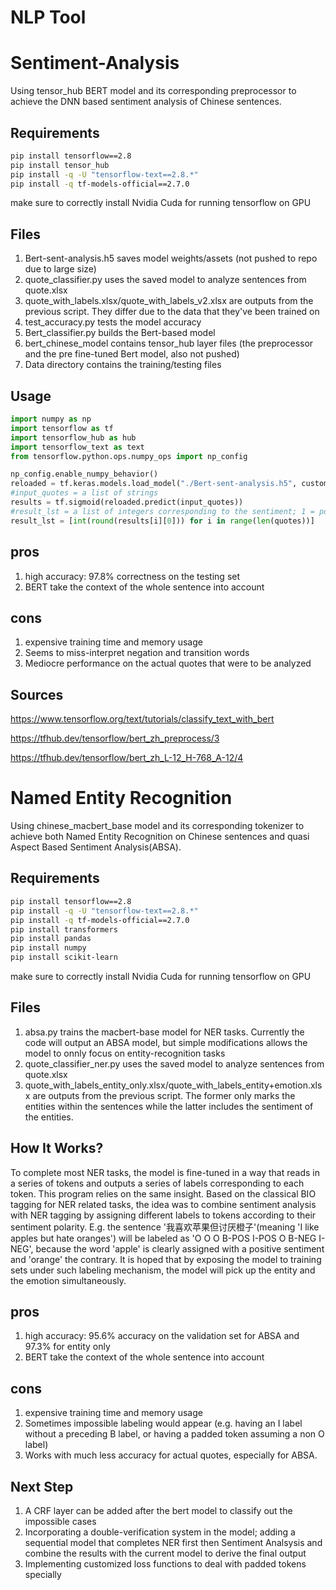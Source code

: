 # NLP Tool
# Sentiment-Analysis

Using tensor_hub BERT model and its corresponding preprocessor to achieve the DNN based sentiment analysis of Chinese sentences.

## Requirements

```bash
pip install tensorflow==2.8
pip install tensor_hub
pip install -q -U "tensorflow-text==2.8.*"
pip install -q tf-models-official==2.7.0
```
make sure to correctly install Nvidia Cuda for running tensorflow on GPU

## Files
1. Bert-sent-analysis.h5 saves model weights/assets (not pushed to repo due to large size)
2. quote_classifier.py uses the saved model to analyze sentences from quote.xlsx 
3. quote_with_labels.xlsx/quote_with_labels_v2.xlsx are outputs from the previous script. They differ due to the data that they've been trained on
4. test_accuracy.py tests the model accuracy
5. Bert_classifier.py builds the Bert-based model
6. bert_chinese_model contains tensor_hub layer files (the preprocessor and the pre fine-tuned Bert model, also not pushed)
7. Data directory contains the training/testing files
## Usage

```python
import numpy as np
import tensorflow as tf
import tensorflow_hub as hub
import tensorflow_text as text
from tensorflow.python.ops.numpy_ops import np_config

np_config.enable_numpy_behavior()
reloaded = tf.keras.models.load_model("./Bert-sent-analysis.h5", custom_objects={'KerasLayer': hub.KerasLayer})
#input_quotes = a list of strings
results = tf.sigmoid(reloaded.predict(input_quotes))
#result_lst = a list of integers corresponding to the sentiment; 1 = positive, 0 = negative
result_lst = [int(round(results[i][0])) for i in range(len(quotes))]
```
## pros
1. high accuracy: 97.8% correctness on the testing set
2. BERT take the context of the whole sentence into account
## cons
1. expensive training time and memory usage
2. Seems to miss-interpret negation and transition words
3. Mediocre performance on the actual quotes that were to be analyzed
## Sources
https://www.tensorflow.org/text/tutorials/classify_text_with_bert

https://tfhub.dev/tensorflow/bert_zh_preprocess/3

https://tfhub.dev/tensorflow/bert_zh_L-12_H-768_A-12/4

# Named Entity Recognition

Using chinese_macbert_base model and its corresponding tokenizer to achieve both Named Entity Recognition on Chinese sentences and quasi Aspect Based Sentiment Analysis(ABSA).

## Requirements

```bash
pip install tensorflow==2.8
pip install -q -U "tensorflow-text==2.8.*"
pip install -q tf-models-official==2.7.0
pip install transformers
pip install pandas
pip install numpy
pip install scikit-learn
```
make sure to correctly install Nvidia Cuda for running tensorflow on GPU

## Files
1. absa.py trains the macbert-base model for NER tasks. Currently the code will output an ABSA model, but simple modifications allows the model to onnly focus on entity-recognition tasks
2. quote_classifier_ner.py uses the saved model to analyze sentences from quote.xlsx 
3. quote_with_labels_entity_only.xlsx/quote_with_labels_entity+emotion.xlsx are outputs from the previous script. The former only marks the entities within the sentences while the latter includes the sentiment of the entities.

## How It Works?

To complete most NER tasks, the model is fine-tuned in a way that reads in a series of tokens and outputs a series of labels corresponding to each token.
This program relies on the same insight. Based on the classical BIO tagging for NER related tasks, the idea was to combine sentiment analysis with NER tagging by assigning different labels to tokens according to their sentiment polarity. E.g. the sentence '我喜欢苹果但讨厌橙子'(meaning 'I like apples but hate oranges') will be labeled as 'O O O B-POS I-POS O B-NEG I-NEG', because the word 'apple' is clearly assigned with a positive sentiment and 'orange' the contrary. It is hoped that by exposing the model to training sets under such labeling mechanism, the model will pick up the entity and the emotion simultaneously. 

## pros
1. high accuracy: 95.6% accuracy on the validation set for ABSA and 97.3% for entity only
2. BERT take the context of the whole sentence into account
## cons
1. expensive training time and memory usage
2. Sometimes impossible labeling would appear (e.g. having an I label without a preceding B label, or having a padded token assuming a non O label)
3. Works with much less accuracy for actual quotes, especially for ABSA.
## Next Step
1. A CRF layer can be added after the bert model to classify out the impossible cases
2. Incorporating a double-verification system in the model; adding a sequential model that completes NER first then Sentiment Analsysis and combine the results with the current model to derive the final output
3. Implementing customized loss functions to deal with padded tokens specially




